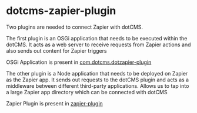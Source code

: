 # dotcms-zapier-plugin

Two plugins are needed to connect Zapier with dotCMS.

The first plugin is an OSGi application that needs to be executed within the dotCMS. It acts as a web server to receive requests from Zapier actions and also sends out content for Zapier triggers

OSGi Application is present in [com.dotcms.dotzapier-plugin](com.dotcms.dotzapier-plugin)

The other plugin is a Node application that needs to be deployed on Zapier as the Zapier app. It sends out requests to the dotCMS plugin and acts as a middleware between different third-party applications. Allows us to tap into a large Zapier app directory which can be connected with dotCMS

Zapier Plugin is present in [zapier-plugin](zapier-plugin)

